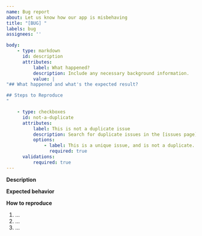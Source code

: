 ```yaml
---
name: Bug report
about: Let us know how our app is misbehaving
title: "[BUG] "
labels: bug
assignees: ''

body:
    - type: markdown
      id: description
      attributes:
          label: What happened?
          description: Include any necessary background information.
          value: |
"## What happened and what's the expected result?

## Steps to Reproduce
"

    - type: checkboxes
      id: not-a-duplicate
      attributes:
          label: This is not a duplicate issue
          description: Search for duplicate issues in the [issues page](https://github.com/Mocha-Downloader/mocha-downloader/issues)
          options:
              - label: This is a unique issue, and is not a duplicate.
                required: true
      validations:
          required: true
---
```


**Description**

**Expected behavior**

**How to reproduce**

1. ...
2. ...
3. ...
